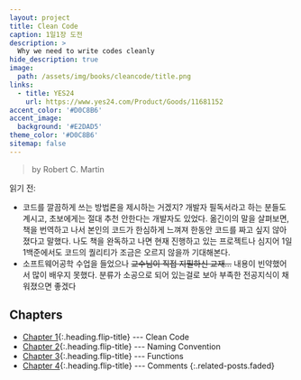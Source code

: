 ```yaml
---
layout: project
title: Clean Code
caption: 1일1장 도전
description: >
  Why we need to write codes cleanly
hide_description: true
image: 
  path: /assets/img/books/cleancode/title.png
links:
  - title: YES24
    url: https://www.yes24.com/Product/Goods/11681152
accent_color: '#D0C8B6'
accent_image: 
  background: '#E2DAD5'
theme_color: '#D0C8B6'
sitemap: false
---
```


> by Robert C. Martin

읽기 전:
- 코드를 깔끔하게 쓰는 방법론을 제시하는 거겠지? 개발자 필독서라고 하는 분들도 계시고, 초보에게는 절대 추천 안한다는 개발자도 있었다. 옮긴이의 말을 살펴보면, 책을 번역하고 나서 본인의 코드가 한심하게 느껴져 한동안 코드를 짜고 싶지 않아졌다고 말했다. 나도 책을 완독하고 나면 현재 진행하고 있는 프로젝트나 심지어 1일1백준에서도 코드의 퀄리티가 조금은 오르지 않을까 기대해본다. 
- 소프트웨어공학 수업을 들었으나 ~~교수님이 직접 지필하신 교재...~~ 내용이 빈약했어서 많이 배우지 못했다. 분류가 소공으로 되어 있는걸로 보아 부족한 전공지식이 채워졌으면 좋겠다

## Chapters 

- [Chapter 1]{:.heading.flip-title} --- Clean Code
- [Chapter 2]{:.heading.flip-title} --- Naming Convention
- [Chapter 3]{:.heading.flip-title} --- Functions
- [Chapter 4]{:.heading.flip-title} --- Comments
{:.related-posts.faded}

[Chapter 1]: ../booknotes/cleancode/_posts/2023-07-03-Chapter1.md
[Chapter 2]: ../booknotes/cleancode/_posts/2023-07-04-Chapter2.md
[Chapter 3]: ../booknotes/cleancode/_posts/2023-07-09-Chapter3.md
[Chapter 4]: ../booknotes/cleancode/_posts/2023-07-10-Chapter4.md
